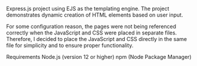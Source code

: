 Express.js project using EJS as the templating engine. The project demonstrates dynamic creation of HTML elements based on user input.

For some configuration reason, the pages were not being referenced correctly when the JavaScript and CSS were placed in separate files. Therefore, I decided to place the JavaScript and CSS directly in the same file for simplicity and to ensure proper functionality.

Requirements
Node.js (version 12 or higher)
npm (Node Package Manager)
